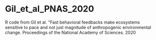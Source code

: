 # Gil_et_al_PNAS_2020
R code from Gil et al. "Fast behavioral feedbacks make ecosystems sensitive to pace and not just magnitude of anthropogenic environmental change. Proceedings of the National Academy of Sciences. 2020
